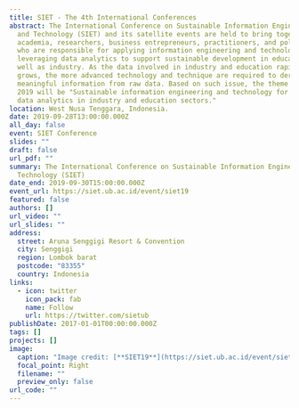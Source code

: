 ```yaml
---
title: SIET - The 4th International Conferences
abstract: The International Conference on Sustainable Information Engineering
  and Technology (SIET) and its satellite events are held to bring together
  academia, researchers, business entrepreneurs, practitioners, and policymakers
  who are responsible for applying information engineering and technology by
  leveraging data analytics to support sustainable development in education as
  well as industry. As the data involved in industry and education rapidly
  grows, the more advanced technology and technique are required to derive
  meaningful information from raw data. Based on such issue, the theme for SIET
  2019 will be "Sustainable information engineering and technology for applied
  data analytics in industry and education sectors."
location: West Nusa Tenggara, Indonesia.
date: 2019-09-28T13:00:00.000Z
all_day: false
event: SIET Conference
slides: ""
draft: false
url_pdf: ""
summary: The International Conference on Sustainable Information Engineering and
  Technology (SIET)
date_end: 2019-09-30T15:00:00.000Z
event_url: https://siet.ub.ac.id/event/siet19
featured: false
authors: []
url_video: ""
url_slides: ""
address:
  street: Aruna Senggigi Resort & Convention
  city: Senggigi
  region: Lombok barat
  postcode: "83355"
  country: Indonesia
links:
  - icon: twitter
    icon_pack: fab
    name: Follow
    url: https://twitter.com/sietub
publishDate: 2017-01-01T00:00:00.000Z
tags: []
projects: []
image:
  caption: "Image credit: [**SIET19**](https://siet.ub.ac.id/event/siet19)"
  focal_point: Right
  filename: ""
  preview_only: false
url_code: ""
---
```

